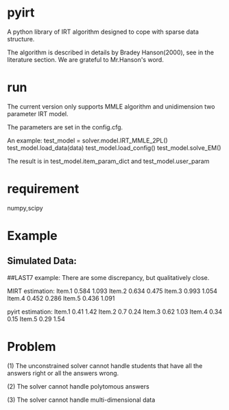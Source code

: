 pyirt
=====

A python library of IRT algorithm designed to cope with sparse data structure.

The algorithm is described in details by Bradey Hanson(2000), see in the
literature section. We are grateful to Mr.Hanson's word.


run
===

The current version only supports MMLE algorithm and unidimension two parameter
IRT model.

The parameters are set in the config.cfg.

An example:
test_model = solver.model.IRT_MMLE_2PL()
test_model.load_data(data)
test_model.load_config()
test_model.solve_EM()

The result is in test_model.item_param_dict and test_model.user_param

requirement
===========
numpy,scipy




Example
=======
## Simulated Data:


##LAST7 example:
There are some discrepancy, but qualitatively close.

MIRT estimation:
Item.1 0.584 1.093 
Item.2 0.634 0.475 
Item.3 0.993 1.054 
Item.4 0.452 0.286 
Item.5 0.436 1.091 

pyirt estimation:
Item.1 0.41 1.42
Item.2 0.7 0.24
Item.3 0.62 1.03
Item.4 0.34 0.15
Item.5 0.29 1.54


Problem
===========

(1) The unconstrained solver cannot handle students that have all the answers right
or all the answers wrong.

(2) The solver cannot handle polytomous answers

(3) The solver cannot handle multi-dimensional data
